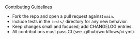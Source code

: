 Contributing Guidelines

- Fork the repo and open a pull request against `main`.
- Include tests in the `tests/` directory for any new behavior.
- Keep changes small and focused; add CHANGELOG entries.
- All contributions must pass CI (see .github/workflows/ci.yml).
